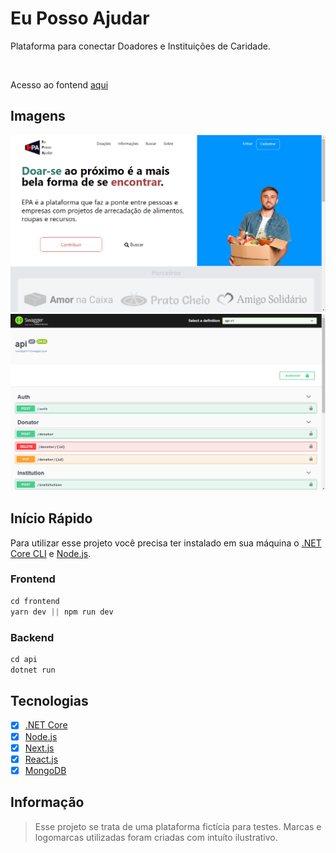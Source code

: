 # Eu Posso Ajudar
Plataforma para conectar Doadores e Instituições 
de Caridade. 

<br/>

Acesso ao fontend [aqui]()

## Imagens
![Frontend](img/frontend.png)
![Backend](img/backend.png)

## Início Rápido
Para utilizar esse projeto você precisa ter instalado em sua máquina o [.NET Core CLI](https://dotnet.microsoft.com/download) e [Node.js](https://nodejs.org/en/).

### Frontend
```Javascript
cd frontend
yarn dev || npm run dev
```

### Backend
```C#
cd api
dotnet run
```

## Tecnologias
 - [x] [.NET Core](https://dotnet.microsoft.com/download)
 - [x] [Node.js](https://nodejs.org/en/)
 - [x] [Next.js](https://nextjs.org/)
 - [x] [React.js](https://pt-br.reactjs.org/)
 - [x] [MongoDB](https://www.mongodb.com/) 

## Informação
> Esse projeto se trata de uma plataforma fictícia para testes. Marcas e logomarcas utilizadas foram criadas com intuíto ilustrativo.

